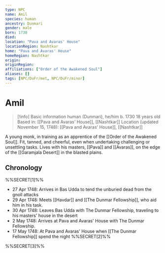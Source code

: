 ```yaml
---
type: NPC
name: Amil
species: human
ancestry: Dunmari
gender: male
born: 1730
died: 
location: "Pava and Avaras' House"
locationRegion: Nashtkar
home: "Pava and Avaras' House"
homeRegion: Nashtkar
origin:
originRegion:
affiliations: ["Order of the Awakened Soul"]
aliases: []
tags: [NPC/DuFr/met, NPC/DuFr/minor]
---
```

# Amil
>[!info] Basic information
>human (Dunmari), he/him
>b. 1730
>18 years old
>Based in: [[Pava and Avaras' House]], [[Nashtkar]]
>Location (updated November 15, 1748): [[Pava and Avaras' House]], [[Nashtkar]]

A young monk, in training as an apprentice of the [[Order of the Awakened Soul]]. Fit, tanned, and cheerful, even when undertaking challenging or unsettling tasks. Lives with his masters, [[Pava]] and [[Avaras]], on the edge of the [[Garamjala Desert]] in the blasted plains. 

## Chronology
%%SECRET[1]%%
- 27 Apr 1748: Arrives in Bas Udda to tend the unburied dead from the gnoll attacks
- 29 Apr 1748: Meets [[Havdar]] and [[The Dunmar Fellowship]], who aid him in his task. 
- 30 Apr 1748: Leaves Bas Udda with The Dunmar Fellowship, traveling to his masters' house in the desert
- 2 May 1748: Arrives at Pava and Avaras' House with The Dunmar Fellowship. 
- 17 May 1748: At Pava and Avaras' House when [[The Dunmar Fellowship]] spend the night
%%SECRET[2]%%

%%SECRET[3]%%